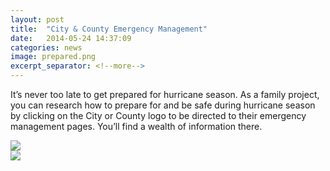 ```yaml
---
layout: post
title:  "City & County Emergency Management"
date:   2014-05-24 14:37:09
categories: news
image: prepared.png
excerpt_separator: <!--more-->
---
```


It’s never too late to get prepared for hurricane season. As a family project, you can research how to prepare for and be safe during hurricane season by clicking on the City or County logo to be directed to their emergency management pages. You’ll find a wealth of information there.

<div class="row text-center">
	<div class="col-xs-6">
		<a href="http://www.hillsboroughcounty.org/emergency/" target="_blank">
			<img src="{{site.baseurl}}/images/hc-logo.png" class="img-responsive">
		</a>
	</div>
	<div class="col-xs-6">
		<a href="http://www.tampagov.net/dept_emergency_management/" target="_blank">
			<img src="{{site.baseurl}}/images/city-tampa-logo.png" class="img-responsive">
		</a>
	</div>
</div>
